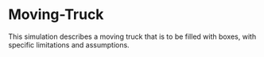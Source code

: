 # Moving-Truck
This simulation describes a moving truck that is to be filled with boxes, with specific limitations and assumptions.  
